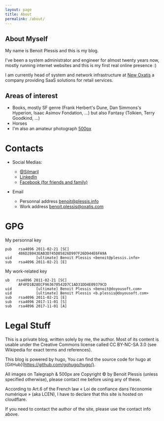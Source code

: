 ```yaml
---
layout: page
title: About
permalink: /about/
---
```



## About Myself

My name is Benoit Plessis and this is my blog.

I've been a system administrator and engineer for almost twenty years now, mostly running internet websites and this is my first real online presence :)

I am currently head of system and network infrastructure at [New Oxatis](https://www.oxatis.com/) a company providing SaaS solutions for retail services.

## Areas of interest

* Books, mostly SF genre (Frank Herbert's Dune, Dan Simmons's Hyperion, Isaac Asimov Fondation, ...)  but also Fantasy (Tolkien, Terry Goodkind, ...)
* Horses
* I'm also an amateur photograph [500px](https://500px.com/silmaril)

# Contacts

* Social Medias:
  * [@Silmaril](https://twitter.com/silmaril34)
  * [LinkedIn](https://www.linkedin.com/in/benoit-plessis-4359041/ "LinkedIn Profil")
  * [Facebook (for friends and family)](https://www.facebook.com/benoit.plessis.5)

* Email
  * Personnal address [benoit@plessis.info](mailto:benoit@plessis.info)
  * Work address [benoit.plessis@oxatis.com](mailto:benoit.plessis@oxatis.com)

# GPG

My personnal key
```
pub   rsa4096 2011-02-21 [SC]
      486D28043EAB3D745D05826D997F26D944E6FA9A
uid           [ultimate] Benoit Plessis <benoit@plessis.info>
sub   rsa4096 2011-02-21 [E]
```

My work-related key
```
ub   rsa4096 2011-02-21 [SC]
      AF4FD1B28ECF963670542D7C1AD31DD4E09379CD
uid           [ultimate] Benoit Plessis <benoit@doyousoft.com>
uid           [ultimate] Benoit Plessis <b.plessis@doyousoft.com>
sub   rsa4096 2011-02-21 [E]
sub   rsa4096 2017-11-01 [S]
sub   rsa4096 2017-11-01 [A]
```

# Legal Stuff

This is a private blog, written solely by me, the author. Most of its content is usable under the Creative Commons license called CC BY-NC-SA 3.0 (see Wikipedia for exact terms and references).

This blog is powered by hugo, You can find the source code for hugo at [GitHub]{https://github.com/gohugo/hugo/}.

All images on Talegraph & 500px are Copyright © by Benoit Plessis (unless specified otherwise), please contact me before using any of these.

According to Art.6 of the French law « Loi de confiance dans l’économie numérique » (aka LCEN), I have to declare that this site is hosted on cloudflare.

If you need to contact the author of the site, please use the contact info above.
